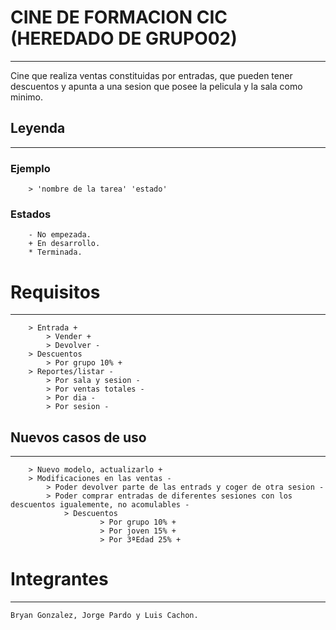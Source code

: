# CINE DE FORMACION CIC (HEREDADO DE GRUPO02)
---
Cine que realiza ventas constituidas por entradas, que pueden tener descuentos y apunta a una sesion que 
	posee la pelicula y la sala como minimo.

## Leyenda
---

### Ejemplo
		> 'nombre de la tarea' 'estado'
	
### Estados 
		- No empezada.
		+ En desarrollo.
		* Terminada.

# Requisitos
---
		> Entrada +
			> Vender +
			> Devolver -
		> Descuentos
			> Por grupo 10% +
		> Reportes/listar -
			> Por sala y sesion -
			> Por ventas totales -
			> Por dia -
			> Por sesion -

## Nuevos casos de uso
---
		> Nuevo modelo, actualizarlo +
		> Modificaciones en las ventas -
			> Poder devolver parte de las entrads y coger de otra sesion -
			> Poder comprar entradas de diferentes sesiones con los descuentos igualemente, no acomulables -
                > Descuentos
                        > Por grupo 10% +
                        > Por joven 15% +
                        > Por 3ªEdad 25% +
 
# Integrantes
---
	Bryan Gonzalez, Jorge Pardo y Luis Cachon.

